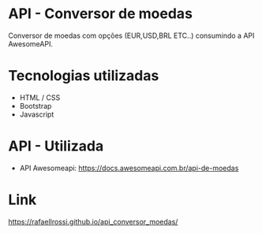 # API - Conversor de moedas
Conversor de moedas com opções (EUR,USD,BRL ETC..) consumindo a API AwesomeAPI.

# Tecnologias utilizadas
- HTML / CSS
- Bootstrap
- Javascript

# API - Utilizada
- API Awesomeapi: https://docs.awesomeapi.com.br/api-de-moedas

# Link
https://rafaellrossi.github.io/api_conversor_moedas/
